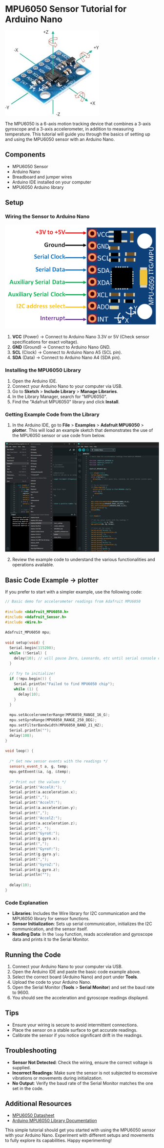 # MPU6050 Sensor Tutorial for Arduino Nano

![MPU6050](../../99_Resources/images/MPU6050-Module-Gyroscope-Axis.webp)

The MPU6050 is a 6-axis motion tracking device that combines a 3-axis gyroscope and a 3-axis accelerometer, in addition to measuring temperature. This tutorial will guide you through the basics of setting up and using the MPU6050 sensor with an Arduino Nano.

## Components

- MPU6050 Sensor
- Arduino Nano
- Breadboard and jumper wires
- Arduino IDE installed on your computer
- MPU6050 Arduino library

## Setup

### Wiring the Sensor to Arduino Nano

![mpu6050pinout](../../99_Resources/images/MPU6050-Pinout.png)

1. **VCC** (Power) -> Connect to Arduino Nano 3.3V or 5V (Check sensor specifications for exact voltage).
2. **GND** (Ground) -> Connect to Arduino Nano GND.
3. **SCL** (Clock) -> Connect to Arduino Nano A5 (SCL pin).
4. **SDA** (Data) -> Connect to Arduino Nano A4 (SDA pin).

### Installing the MPU6050 Library

1. Open the Arduino IDE.
2. Connect your Arduino Nano to your computer via USB.
3. Go to **Sketch** > **Include Library** > **Manage Libraries**.
4. In the Library Manager, search for "MPU6050".
5. Find the "Adafruit MPU6050" library and click **Install**.

### Getting Example Code from the Library

1. In the Arduino IDE, go to **File** > **Examples** > **Adafruit MPU6050** > **plotter**. This will load an example sketch that demonstrates the use of the MPU6050 sensor or use code from below.

![alt text](image.png)

2. Review the example code to understand the various functionalities and operations available.

## Basic Code Example -> plotter

If you prefer to start with a simpler example, use the following code:

```cpp
// Basic demo for accelerometer readings from Adafruit MPU6050

#include <Adafruit_MPU6050.h>
#include <Adafruit_Sensor.h>
#include <Wire.h>

Adafruit_MPU6050 mpu;

void setup(void) {
  Serial.begin(115200);
  while (!Serial) {
    delay(10); // will pause Zero, Leonardo, etc until serial console opens
  }

  // Try to initialize!
  if (!mpu.begin()) {
    Serial.println("Failed to find MPU6050 chip");
    while (1) {
      delay(10);
    }
  }

  mpu.setAccelerometerRange(MPU6050_RANGE_16_G);
  mpu.setGyroRange(MPU6050_RANGE_250_DEG);
  mpu.setFilterBandwidth(MPU6050_BAND_21_HZ);
  Serial.println("");
  delay(100);
}

void loop() {

  /* Get new sensor events with the readings */
  sensors_event_t a, g, temp;
  mpu.getEvent(&a, &g, &temp);

  /* Print out the values */
  Serial.print("AccelX:");
  Serial.print(a.acceleration.x);
  Serial.print(",");
  Serial.print("AccelY:");
  Serial.print(a.acceleration.y);
  Serial.print(",");
  Serial.print("AccelZ:");
  Serial.print(a.acceleration.z);
  Serial.print(", ");
  Serial.print("GyroX:");
  Serial.print(g.gyro.x);
  Serial.print(",");
  Serial.print("GyroY:");
  Serial.print(g.gyro.y);
  Serial.print(",");
  Serial.print("GyroZ:");
  Serial.print(g.gyro.z);
  Serial.println("");

  delay(10);
}
```

### Code Explanation

- **Libraries**: Includes the Wire library for I2C communication and the MPU6050 library for sensor functions.
- **Sensor Initialization**: Sets up serial communication, initializes the I2C communication, and the sensor itself.
- **Reading Data**: In the `loop` function, reads acceleration and gyroscope data and prints it to the Serial Monitor.

## Running the Code

1. Connect your Arduino Nano to your computer via USB.
2. Open the Arduino IDE and paste the basic code example above.
3. Select the correct board (Arduino Nano) and port under **Tools**.
4. Upload the code to your Arduino Nano.
5. Open the Serial Monitor (**Tools** > **Serial Monitor**) and set the baud rate to 9600.
6. You should see the acceleration and gyroscope readings displayed.

## Tips

- Ensure your wiring is secure to avoid intermittent connections.
- Place the sensor on a stable surface to get accurate readings.
- Calibrate the sensor if you notice significant drift in the readings.

## Troubleshooting

- **Sensor Not Detected**: Check the wiring, ensure the correct voltage is supplied.
- **Incorrect Readings**: Make sure the sensor is not subjected to excessive vibrations or movements during initialization.
- **No Output**: Verify the baud rate of the Serial Monitor matches the one set in the code.

## Additional Resources

- [MPU6050 Datasheet](https://invensense.tdk.com/wp-content/uploads/2015/02/MPU-6000-Datasheet1.pdf)
- [Arduino MPU6050 Library Documentation](https://github.com/jrowberg/i2cdevlib/tree/master/Arduino/MPU6050)

This simple tutorial should get you started with using the MPU6050 sensor with your Arduino Nano. Experiment with different setups and movements to fully explore its capabilities. Happy experimenting!